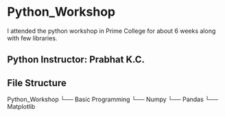 # Python_Workshop
I attended the python workshop in Prime College for about 6 weeks along with few libraries.

## Python Instructor: Prabhat K.C.

## File Structure
Python_Workshop
  └── Basic Programming
  └── Numpy
  └── Pandas
  └── Matplotlib
